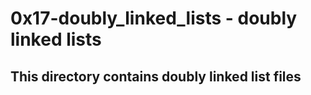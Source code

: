 # 0x17-doubly_linked_lists - doubly linked lists

## This directory contains doubly linked list files